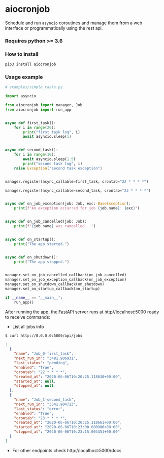 # aiocronjob

Schedule and run `asyncio` coroutines and manage them from a web interface or programmatically using the rest api.

### Requires python >= 3.6

### How to install

```bash
pip3 install aiocronjob
```

### Usage example

```python
# examples/simple_tasks.py

import asyncio

from aiocronjob import manager, Job
from aiocronjob import run_app


async def first_task():
    for i in range(20):
        print("first task log", i)
        await asyncio.sleep(1)


async def second_task():
    for i in range(10):
        await asyncio.sleep(1.5)
        print("second task log", i)
    raise Exception("second task exception")


manager.register(async_callable=first_task, crontab="22 * * * *")

manager.register(async_callable=second_task, crontab="23 * * * *")


async def on_job_exception(job: Job, exc: BaseException):
    print(f"An exception occurred for job {job.name}: {exc}")


async def on_job_cancelled(job: Job):
    print(f"{job.name} was cancelled...")


async def on_startup():
    print("The app started.")


async def on_shutdown():
    print("The app stopped.")


manager.set_on_job_cancelled_callback(on_job_cancelled)
manager.set_on_job_exception_callback(on_job_exception)
manager.set_on_shutdown_callback(on_shutdown)
manager.set_on_startup_callback(on_startup)

if __name__ == "__main__":
    run_app()
```

After running the app, the [FastAPI](https://fastapi.tiangolo.com) server runs at http//localhost:5000 ready to receive commands:

- List all jobs info
 
```bash
$ curl http://0.0.0.0:5000/api/jobs
```
```json
[
  {
    "name": "Job_0-first_task",
    "next_run_in": "3481.906931",
    "last_status": "pending",
    "enabled": "True",
    "crontab": "22 * * * *",
    "created_at": "2020-06-06T10:20:25.118630+00:00",
    "started_at": null,
    "stopped_at": null
  },
  {
    "name": "Job_1-second_task",
    "next_run_in": "3541.904723",
    "last_status": "error",
    "enabled": "True",
    "crontab": "23 * * * *",
    "created_at": "2020-06-06T10:20:25.118661+00:00",
    "started_at": "2020-06-06T10:23:00.000906+00:00",
    "stopped_at": "2020-06-06T10:23:15.004351+00:00"
  }
]
```

- For other endpoints check http://localhost:5000/docs
